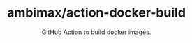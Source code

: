 <h1 align="center">ambimax/action-docker-build</h1>

<p align="center">
  GitHub Action to build docker images.
</p>
